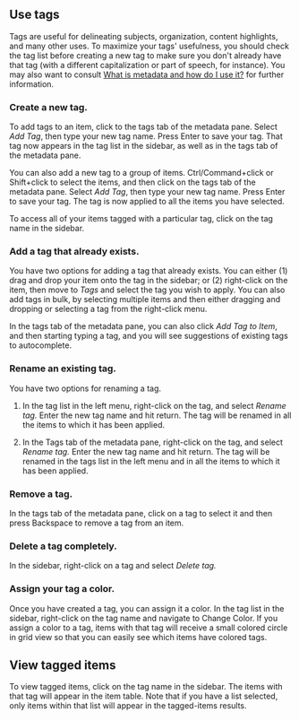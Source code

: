 ## Use tags

Tags are useful for delineating subjects, organization, content highlights, and many other uses. To maximize your tags' usefulness, you should check the tag list before creating a new tag to make sure you don't already have that tag \(with a different capitalization or part of speech, for instance\). You may also want to consult [What is metadata and how do I use it?](//beginning/metadata.md) for further information.

### Create a new tag.

To add tags to an item, click to the tags tab of the metadata pane. Select _Add Tag_, then type your new tag name. Press Enter to save your tag. That tag now appears in the tag list in the sidebar, as well as in the tags tab of the metadata pane.

You can also add a new tag to a group of items. Ctrl/Command+click or Shift+click to select the items, and then click on the tags tab of the metadata pane. Select _Add Tag_, then type your new tag name. Press Enter to save your tag. The tag is now applied to all the items you have selected.

To access all of your items tagged with a particular tag, click on the tag name in the sidebar.

### Add a tag that already exists.

You have two options for adding a tag that already exists. You can either \(1\) drag and drop your item onto the tag in the sidebar; or \(2\) right-click on the item, then move to _Tags_ and select the tag you wish to apply. You can also add tags in bulk, by selecting multiple items and then either dragging and dropping or selecting a tag from the right-click menu.

In the tags tab of the metadata pane, you can also click *Add Tag to Item*, and then starting typing a tag, and you will see suggestions of existing tags to autocomplete.

### Rename an existing tag.

You have two options for renaming a tag.

1. In the tag list in the  left menu, right-click on the tag, and select _Rename tag._ Enter the new tag name and hit return. The tag will be renamed in all the items to which it has been applied.

2. In the Tags tab of the metadata pane, right-click on the tag, and select _Rename tag._ Enter the new tag name and hit return. The tag will be renamed in the tags list in the left menu and in all the items to which it has been applied.

### Remove a tag.

In the tags tab of the metadata pane, click on a tag to select it and then press Backspace to remove a tag from an item.

### Delete a tag completely.

In the sidebar, right-click on a tag and select _Delete tag._

### Assign your tag a color.

Once you have created a tag, you can assign it a color. In the tag list in the sidebar, right-click on the tag name and navigate to Change Color. If you assign a color to a tag, items with that tag will receive a small colored circle in grid view so that you can easily see which items have colored tags.

## View tagged items

To view tagged items, click on the tag name in the sidebar. The items with that tag will appear in the item table. Note that if you have a list selected, only items within that list will appear in the tagged-items results.



